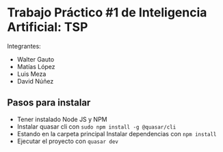 # Trabajo Práctico #1 de Inteligencia Artificial: TSP

Integrantes:
* Walter Gauto
* Matías López
* Luis Meza
* David Núñez

## Pasos para instalar
- Tener instalado Node JS y NPM
- Instalar quasar cli con ``sudo npm install -g @quasar/cli``
- Estando en la carpeta principal Instalar dependencias con ``npm install``
- Ejecutar el proyecto con ``quasar dev``
